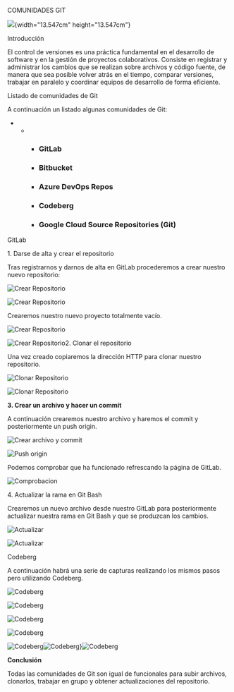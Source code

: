 COMUNIDADES GIT

![](Pictures/1000000100000200000002009E26796B26B54E08.png){width="13.547cm"
height="13.547cm"}

Introducción

El control de versiones es una práctica fundamental en el desarrollo de
software y en la gestión de proyectos colaborativos. Consiste en
registrar y administrar los cambios que se realizan sobre archivos y
código fuente, de manera que sea posible volver atrás en el tiempo,
comparar versiones, trabajar en paralelo y coordinar equipos de
desarrollo de forma eficiente.

Listado de comunidades de Git

A continuación un listado algunas comunidades de Git:

-   -   -   ### GitLab

        -   ### Bitbucket

        -   ### Azure DevOps Repos 

        -   ### Codeberg

        -   ### Google Cloud Source Repositories (Git)

GitLab

1\. Darse de alta y crear el repositorio

Tras registrarnos y darnos de alta en GitLab procederemos a crear
nuestro nuevo repositorio:

![Crear Repositorio](img/1.png)

![Crear Repositorio](img/2.png)

Crearemos nuestro nuevo proyecto totalmente vacío.

![Crear Repositorio](img/3.png)

![Crear Repositorio](img/4.png)2. Clonar el repositorio

Una vez creado copiaremos la dirección HTTP para clonar nuestro
repositorio.

![Clonar Repositorio](img/5.png)

![Clonar Repositorio](img/6.png)

**3. Crear un archivo y hacer un commit**

A continuación crearemos nuestro archivo y haremos el commit y
posteriormente un push origin.

![Crear archivo y commit](img/7.png)

![Push origin](img/8.png)

Podemos comprobar que ha funcionado refrescando la página de GitLab.

![Comprobacion](img/9.png)

4\. Actualizar la rama en Git Bash

Crearemos un nuevo archivo desde nuestro GitLab para posteriormente
actualizar nuestra rama en Git Bash y que se produzcan los cambios.

![Actualizar](img/10.png)

![Actualizar](img/11.png)

Codeberg

A continuación habrá una serie de capturas realizando los mismos pasos
pero utilizando Codeberg.

![Codeberg](img/12.png)

![Codeberg](img/13.png)

![Codeberg](img/14.png)

![Codeberg](img/15.png)

![Codeberg](img/16.png)![Codeberg](img/17.png)}![Codeberg](img/18.png)

**Conclusión**

Todas las comunidades de Git son igual de funcionales para subir
archivos, clonarlos, trabajar en grupo y obtener actualizaciones del
repositorio.
